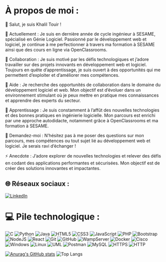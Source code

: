 # À propos de moi :

👋 Salut, je suis Khalil Touir !

🔭 Actuellement :
Je suis en dernière année de cycle ingénieur à SESAME, spécialisé en Génie Logiciel. Passionné par le développement web et logiciel, je continue à me perfectionner à travers ma formation à SESAME ainsi que des cours en ligne via OpenClassrooms.

👯 Collaboration :
Je suis motivé par les défis technologiques et j’adore travailler sur des projets innovants en développement web et logiciel. Toujours en quête d’apprentissage, je suis ouvert à des opportunités qui me permettent d’exploiter et d’améliorer mes compétences.

🤝 Aide :
Je recherche des opportunités de collaboration dans le domaine du développement logiciel et web. Mon objectif est d’évoluer dans un environnement stimulant où je peux mettre en pratique mes connaissances et apprendre des experts du secteur.

🌱 Apprentissage :
Je suis constamment à l’affût des nouvelles technologies et des bonnes pratiques en ingénierie logicielle. Mon parcours est enrichi par une approche autodidacte, notamment grâce à OpenClassrooms et ma formation à SESAME.

💬 Demandez-moi :
N’hésitez pas à me poser des questions sur mon parcours, mes compétences ou tout sujet lié au développement web et logiciel. Je serais ravi d’échanger !

⚡ Anecdote :
J’adore explorer de nouvelles technologies et relever des défis en codant des applications performantes et sécurisées. Mon objectif est de créer des solutions innovantes et impactantes.

## 🌐 Réseaux sociaux :

[![LinkedIn](https://img.shields.io/badge/LinkedIn-%230077B5.svg?logo=linkedin&logoColor=white)](https://www.linkedin.com/in/touir-khalil)

# 💻 Pile technologique :

![C](https://img.shields.io/badge/c-%2300599C.svg?style=for-the-badge&logo=c&logoColor=white)
![Python](https://img.shields.io/badge/python-3670A0?style=for-the-badge&logo=python&logoColor=ffdd54)
![Java](https://img.shields.io/badge/java-%23ED8B00.svg?style=for-the-badge&logo=java&logoColor=white)
![HTML5](https://img.shields.io/badge/html5-%23E34F26.svg?style=for-the-badge&logo=html5&logoColor=white)
![CSS3](https://img.shields.io/badge/css3-%231572B6.svg?style=for-the-badge&logo=css3&logoColor=white)
![JavaScript](https://img.shields.io/badge/javascript-%23323330.svg?style=for-the-badge&logo=javascript&logoColor=%23F7DF1E)
![PHP](https://img.shields.io/badge/php-%23777BB4.svg?style=for-the-badge&logo=php&logoColor=white)
![Bootstrap](https://img.shields.io/badge/bootstrap-%23563D7C.svg?style=for-the-badge&logo=bootstrap&logoColor=white)
![NodeJS](https://img.shields.io/badge/node.js-%2343853D.svg?style=for-the-badge&logo=node.js&logoColor=white)
![React](https://img.shields.io/badge/react-%2320232a.svg?style=for-the-badge&logo=react&logoColor=%2361DAFB)
![Git](https://img.shields.io/badge/git-%23F05033.svg?style=for-the-badge&logo=git&logoColor=white)
![GitHub](https://img.shields.io/badge/github-%23121011.svg?style=for-the-badge&logo=github&logoColor=white)
![WampServer](https://img.shields.io/badge/WampServer-%23F7A93B.svg?style=for-the-badge&logo=WampServer&logoColor=white)
![Docker](https://img.shields.io/badge/docker-%230db7ed.svg?style=for-the-badge&logo=docker&logoColor=white)
![Cisco](https://img.shields.io/badge/cisco-%231BA0D7.svg?style=for-the-badge&logo=cisco&logoColor=white)
![Windows](https://img.shields.io/badge/windows-%230078D6.svg?style=for-the-badge&logo=windows&logoColor=white)
![Linux](https://img.shields.io/badge/linux-%23FCC624.svg?style=for-the-badge&logo=linux&logoColor=black)
![UML](https://img.shields.io/badge/UML-%23E0529E.svg?style=for-the-badge&logo=UML&logoColor=white)
![Postman](https://img.shields.io/badge/Postman-FF6C37?style=for-the-badge&logo=postman&logoColor=white)
![MySQL](https://img.shields.io/badge/mysql-%2300000f.svg?style=for-the-badge&logo=mysql&logoColor=white)
![HTTPS](https://img.shields.io/badge/HTTPS-%23B7178C.svg?style=for-the-badge&logo=HTTPS&logoColor=white)
![HTTP](https://img.shields.io/badge/HTTP-%23A81C7D.svg?style=for-the-badge&logo=HTTP&logoColor=white)

[![Anurag's GitHub stats](https://github-readme-stats.vercel.app/api?username=khalil-touir)](https://github.com/khalil-touir/github-readme-stats)
![Top Langs](https://github-readme-stats.vercel.app/api/top-langs/?username=khalil-touir&hide_progress=true)
<!--
**khalil-touir/khalil-touir** is a ✨ _special_ ✨ repository because its `README.md` (this file) appears on your GitHub profile.

Here are some ideas to get you started:

- 🔭 I’m currently working on ...
- 🌱 I’m currently learning ...
- 👯 I’m looking to collaborate on ...
- 🤔 I’m looking for help with ...
- 💬 Ask me about ...
- 📫 How to reach me: ...
- 😄 Pronouns: ...
- ⚡ Fun fact: ...
-->
